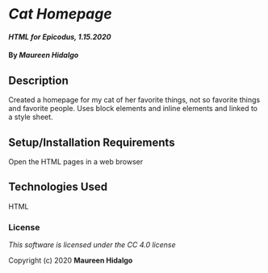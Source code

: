 # _Cat Homepage_

#### _HTML for Epicodus, 1.15.2020_

#### By _**Maureen Hidalgo**_

## Description

Created a homepage for my cat of her favorite things, not so favorite things and favorite people. Uses block elements and inline elements and linked to a style sheet.

## Setup/Installation Requirements

Open the HTML pages in a web browser

## Technologies Used

HTML

### License

*This software is licensed under the CC 4.0 license*

Copyright (c) 2020 **Maureen Hidalgo**